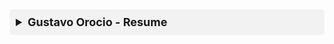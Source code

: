 <details>
  <summary style="font-size: 18px; font-weight: bold; padding: 10px; background-color: #f2f2f2; border-radius: 5px;">Gustavo Orocio - Resume</summary>

  <div style="margin-top: 10px;">

  ### Contact Information
  
  - Phone: (925) 818-3463
  - Email: Gustavoorocio@gmail.com
  - Location: San Francisco, CA

  ### Education
  
  - University of San Francisco, Downtown San Francisco
    - M.S of Entrepreneurship & Innovation
    - GPA: 3.9
  - Ottawa University Arizona, Surprise, AZ
    - Student Athlete: Men’s Soccer Scholarship Recipient

  ### Experience
  
  #### Consultant
  - C-space, San Francisco, CA (Remote)
  - Aug. 2023 - Aug. 2024
  - Advised clients like Charles Schwab and Citizens Bank using insights to guide product launches and marketing. Conducted global research, analyzed trends, and developed solutions by engaging communities and monitoring brand perception. Successfully managed and moderated an online community with over 400 members, representing the voice of the customer to the internal team and client.

  #### Operations Manager
  - Professional Real Estate Investments LLC, Contra Costa County, CA
  - Jan. 2024 - Present
  - Range of duties includes managing cash inflow/outflow, forecasting/projections, and operational management.

  #### Corporate Development Associate
  - Prudential Financial, Newark, New Jersey (Remote)
  - Jan. 2019 - Aug. 2023
  - Conducted thorough financial due diligence for transactions valued over $750 million. Developed and presented strategic analyses for Prudential's executive team, resulting in a 13% increase in department revenue during the quarter.

  #### Risk Associate
  - BHG Financials, New York, NY (Remote)
  - Jan. 2022 - Mar. 2022
  - Reduced default rates by 10% through implementation of new risk management strategies. Improved loan approval process efficiency by 15% through streamlining risk assessment procedures.

  ### Clubs & Activities
  
  - University of San Francisco Startup Club, San Francisco, CA
    - Mar. 2024 - Present
  - University of San Francisco Men’s Club Soccer, San Francisco, CA
    - Dec. 2024 - Present
  - Student Athlete Advisory Committee Member, Surprise, AZ
    - Aug. 2022 - Jul. 2023
  - American Marketing Association Club Member, Sacramento, CA
    - Aug. 2020 - Jul. 2022

  </div>

</details>
